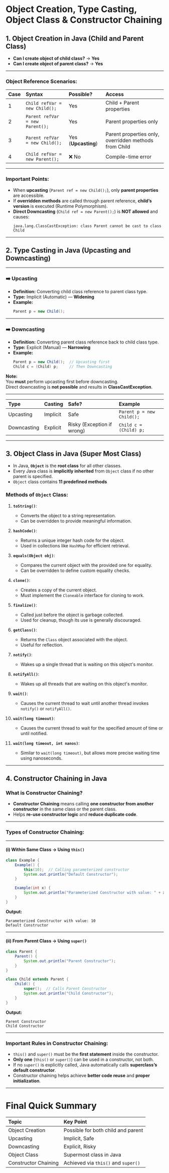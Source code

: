 

#  Object Creation, Type Casting, Object Class & Constructor Chaining

## 1. Object Creation in Java (Child and Parent Class)

- **Can I create object of child class?** → **Yes**
- **Can I create object of parent class?** → **Yes**

---

### Object Reference Scenarios:

| Case | Syntax | Possible? | Access |
|:---|:---|:---|:---|
| 1 | `Child refVar = new Child();` | Yes | Child + Parent properties |
| 2 | `Parent refVar = new Parent();` | Yes | Parent properties only |
| 3 | `Parent refVar = new Child();` | Yes (**Upcasting**) | Parent properties only, overridden methods from Child |
| 4 | `Child refVar = new Parent();` | ❌ No | Compile-time error |

---

### Important Points:
- When **upcasting** (`Parent ref = new Child();`), only **parent properties** are accessible.
- If **overridden methods** are called through parent reference, **child’s version** is executed (Runtime Polymorphism).
- **Direct Downcasting** (`Child ref = new Parent();`) is **NOT allowed** and causes:
  ```
  java.lang.ClassCastException: class Parent cannot be cast to class Child
  ```

---

## 2. Type Casting in Java (Upcasting and Downcasting)

---

### ➡️ Upcasting

- **Definition:** Converting child class reference to parent class type.
- **Type:** Implicit (Automatic) — **Widening**
- **Example:**
  ```java
  Parent p = new Child();
  ```

---

### ➡️ Downcasting

- **Definition:** Converting parent class reference back to child class type.
- **Type:** Explicit (Manual) — **Narrowing**
- **Example:**
  ```java
  Parent p = new Child();  // Upcasting first
  Child c = (Child) p;     // Then Downcasting
  ```

 **Note:**  
You **must** perform upcasting first before downcasting.  
Direct downcasting is **not possible** and results in **ClassCastException**.

---

| Type | Casting | Safe? | Example |
|:---|:---|:---|:---|
| Upcasting | Implicit  | Safe | `Parent p = new Child();` |
| Downcasting | Explicit  | Risky (Exception if wrong) | `Child c = (Child) p;` |

---

## 3. Object Class in Java (Super Most Class)

- In Java, **`Object`** is the **root class** for all other classes.
- Every Java class is **implicitly inherited** from `Object` class if no other parent is specified.
- `Object` class contains **11 predefined methods**

### **Methods of `Object` Class:**

1. **`toString()`**:  
   - Converts the object to a string representation.
   - Can be overridden to provide meaningful information.

2. **`hashCode()`**:  
   - Returns a unique integer hash code for the object.
   - Used in collections like `HashMap` for efficient retrieval.

3. **`equals(Object obj)`**:  
   - Compares the current object with the provided one for equality.
   - Can be overridden to define custom equality checks.

4. **`clone()`**:  
   - Creates a copy of the current object.
   - Must implement the `Cloneable` interface for cloning to work.

5. **`finalize()`**:  
   - Called just before the object is garbage collected.
   - Used for cleanup, though its use is generally discouraged.

6. **`getClass()`**:  
   - Returns the `Class` object associated with the object.
   - Useful for reflection.

7. **`notify()`**:  
   - Wakes up a single thread that is waiting on this object's monitor.

8. **`notifyAll()`**:  
   - Wakes up all threads that are waiting on this object's monitor.

9. **`wait()`**:  
   - Causes the current thread to wait until another thread invokes `notify()` or `notifyAll()`.

10. **`wait(long timeout)`**:  
    - Causes the current thread to wait for the specified amount of time or until notified.

11. **`wait(long timeout, int nanos)`**:  
    - Similar to `wait(long timeout)`, but allows more precise waiting time using nanoseconds.



---

## 4. Constructor Chaining in Java


### What is Constructor Chaining?

- **Constructor Chaining** means calling **one constructor from another constructor** in the same class or the parent class.
- Helps **re-use constructor logic** and **reduce duplicate code**.

---

### Types of Constructor Chaining:

---

####  (i) Within Same Class → Using `this()`

```java
class Example {
    Example() {
        this(10);  // Calling parameterized constructor
        System.out.println("Default Constructor");
    }

    Example(int x) {
        System.out.println("Parameterized Constructor with value: " + x);
    }
}
```

**Output:**
```
Parameterized Constructor with value: 10
Default Constructor
```

---

####  (ii) From Parent Class → Using `super()`

```java
class Parent {
    Parent() {
        System.out.println("Parent Constructor");
    }
}

class Child extends Parent {
    Child() {
        super();  // Calls Parent Constructor
        System.out.println("Child Constructor");
    }
}
```

**Output:**
```
Parent Constructor
Child Constructor
```

---

### Important Rules in Constructor Chaining:

- `this()` and `super()` must be the **first statement** inside the constructor.
- **Only one** (`this()` or `super()`) can be used in a constructor, not both.
- If no `super()` is explicitly called, Java automatically calls **superclass’s default constructor**.
- Constructor chaining helps achieve **better code reuse** and **proper initialization**.

---

#  Final Quick Summary

| Topic | Key Point |
|:---|:---|
| Object Creation | Possible for both child and parent |
| Upcasting | Implicit, Safe |
| Downcasting | Explicit, Risky |
| Object Class | Supermost class in Java |
| Constructor Chaining | Achieved via `this()` and `super()` |

